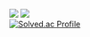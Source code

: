 <a href="https://www.instagram.com/d1mm1n1ng/" target="_blank"><img src="https://img.shields.io/badge/Instagram-E4405F?style=for-the-badge&logo=instagram&logoColor=FFFFFF"/></a>
<a href="https://d1m-coding.tistory.com/" target="_blank"><img src="https://img.shields.io/badge/blog-000000?style=for-the-badge&logo=Tistory&logoColor=FFFFFF"/></a>
<br>
[![Solved.ac Profile](http://mazassumnida.wtf/api/v2/generate_badge?boj=ghdwlals0617)](https://solved.ac/ghdwlals0617/)

